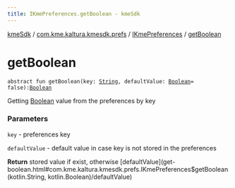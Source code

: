 ```yaml
---
title: IKmePreferences.getBoolean - kmeSdk
---
```


[kmeSdk](../../index.html) / [com.kme.kaltura.kmesdk.prefs](../index.html) / [IKmePreferences](index.html) / [getBoolean](./get-boolean.html)

# getBoolean

`abstract fun getBoolean(key: `[`String`](https://kotlinlang.org/api/latest/jvm/stdlib/kotlin/-string/index.html)`, defaultValue: `[`Boolean`](https://kotlinlang.org/api/latest/jvm/stdlib/kotlin/-boolean/index.html)` = false): `[`Boolean`](https://kotlinlang.org/api/latest/jvm/stdlib/kotlin/-boolean/index.html)

Getting [Boolean](https://kotlinlang.org/api/latest/jvm/stdlib/kotlin/-boolean/index.html) value from the preferences by key

### Parameters

`key` - preferences key

`defaultValue` - default value in case key is not stored in the preferences

**Return**
stored value if exist, otherwise [defaultValue](get-boolean.html#com.kme.kaltura.kmesdk.prefs.IKmePreferences$getBoolean(kotlin.String, kotlin.Boolean)/defaultValue)

